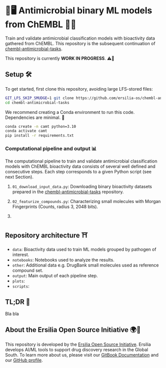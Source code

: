 # 🦠🖥️ Antimicrobial binary ML models from ChEMBL 💊🤖

Train and validate antimicrobial classification models with bioactivity data gathered from ChEMBL. This repository is the subsequent continuation of [chembl-antimicrobial-tasks](https://github.com/ersilia-os/chembl-antimicrobial-models). 

This repository is currently **WORK IN PROGRESS**. ⚠️🚧

## Setup 🛠️

To get started, first clone this repository, avoiding large LFS-stored files:

```sh
GIT_LFS_SKIP_SMUDGE=1 git clone https://github.com/ersilia-os/chembl-antimicrobial-models.git
cd chembl-antimicrobial-tasks
```

We recommend creating a Conda environment to run this code. Dependencies are minimal. 🐍

```sh
conda create -n camt python=3.10
conda activate camt
pip install -r requirements.txt
```

### Computational pipeline and output 📊

The computational pipeline to train and validate antimicrobial classification models with ChEMBL bioactivity data consists of several well defined and consecutive steps. Each step corresponds to a given Python script (see next Section).

1. `01_download_input_data.py`: Downloading binary bioactivity datasets prepared in the [chembl-antimicrobial-tasks](https://github.com/ersilia-os/chembl-antimicrobial-models) repository. 

2. `02_featurize_compounds.py`: Characterizing small molecules with Morgan Fingerprints (Counts, radius 3, 2048 bits).

3. 


## Repository architecture ⛩️

- `data`: Bioactivity data used to train ML models grouped by pathogen of interest. 
- `notebooks`: Notebooks used to analyze the results.  
- `other`: Additional data e.g. DrugBank small molecules used as reference compound set. 
- `output`: Main output of each pipeline step.
- `plots`: 
- `scripts`: 







## TL;DR 🚩

Bla bla

## About the Ersilia Open Source Initiative 🌍🤝

This repository is developed by the [Ersilia Open Source Initiative](https://ersilia.io). Ersilia develops AI/ML tools to support drug discovery research in the Global South. To learn more about us, please visit our [GitBook Documentation](https://ersilia.gitbook.io) and our [GitHub profile](https://github.com/ersilia-os/).


